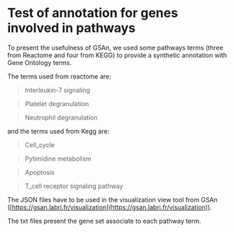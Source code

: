 # Test of annotation for genes involved in pathways

To present the usefulness of GSAn, we used some pathways terms (three from Reactome and four from KEGG) to provide a synthetic annotation with Gene Ontology terms.

The terms used from reactome are:

> Interleukin-7 signaling

> Platelet degranulation

> Neutrophil degranulation

and the terms used from Kegg are:

> Cell_cycle

> Pytimidine metabolism

> Apoptosis

> T_cell receptor signaling pathway

The JSON files have to be used in the visualization view tool from GSAn ([https://gsan.labri.fr/visualization](https://gsan.labri.fr/visualization)).

The txt files present the gene set associate to each pathway term.
